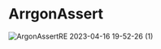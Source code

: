 # ArrgonAssert
![ArgonAssertRE 2023-04-16 19-52-26 (1)](https://user-images.githubusercontent.com/48788534/232303761-a8916559-20a0-4e28-a7ca-09264bfafa6d.gif)
